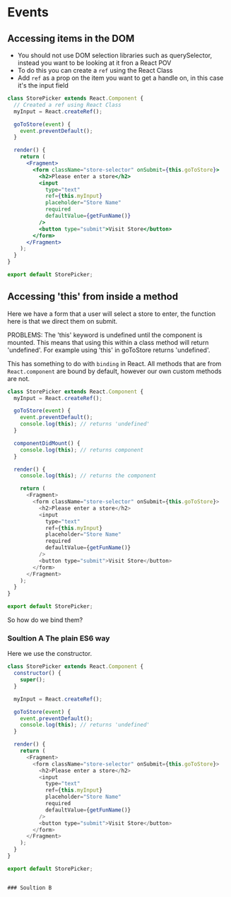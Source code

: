 # Events

## Accessing items in the DOM

- You should not use DOM selection libraries such as querySelector, instead you want to be looking at it fron a React POV
- To do this you can create a `ref` using the React Class
- Add `ref` as a prop on the item you want to get a handle on, in this case it's the input field

```jsx
class StorePicker extends React.Component {
  // Created a ref using React Class
  myInput = React.createRef();

  goToStore(event) {
    event.preventDefault();
  }

  render() {
    return (
      <Fragment>
        <form className="store-selector" onSubmit={this.goToStore}>
          <h2>Please enter a store</h2>
          <input
            type="text"
            ref={this.myInput}
            placeholder="Store Name"
            required
            defaultValue={getFunName()}
          />
          <button type="submit">Visit Store</button>
        </form>
      </Fragment>
    );
  }
}

export default StorePicker;
```

## Accessing 'this' from inside a method

Here we have a form that a user will select a store to enter, the function here is that we direct them on submit.

PROBLEMS: The 'this' keyword is undefined until the component is mounted. This means that using this within a class method will return 'undefined'. For example using 'this' in goToStore returns 'undefined'.

This has something to do with `binding` in React. All methods that are from `React.component` are bound by default, however our own custom methods are not.

```js
class StorePicker extends React.Component {
  myInput = React.createRef();

  goToStore(event) {
    event.preventDefault();
    console.log(this); // returns 'undefined'
  }

  componentDidMount() {
    console.log(this); // returns component
  }

  render() {
    console.log(this); // returns the component

    return (
      <Fragment>
        <form className="store-selector" onSubmit={this.goToStore}>
          <h2>Please enter a store</h2>
          <input
            type="text"
            ref={this.myInput}
            placeholder="Store Name"
            required
            defaultValue={getFunName()}
          />
          <button type="submit">Visit Store</button>
        </form>
      </Fragment>
    );
  }
}

export default StorePicker;
```

So how do we bind them?

### Soultion A The plain ES6 way

Here we use the constructor.

```js
class StorePicker extends React.Component {
  constructor() {
    super();
  }

  myInput = React.createRef();

  goToStore(event) {
    event.preventDefault();
    console.log(this); // returns 'undefined'
  }

  render() {
    return (
      <Fragment>
        <form className="store-selector" onSubmit={this.goToStore}>
          <h2>Please enter a store</h2>
          <input
            type="text"
            ref={this.myInput}
            placeholder="Store Name"
            required
            defaultValue={getFunName()}
          />
          <button type="submit">Visit Store</button>
        </form>
      </Fragment>
    );
  }
}

export default StorePicker;
```

```

### Soultion B
```
